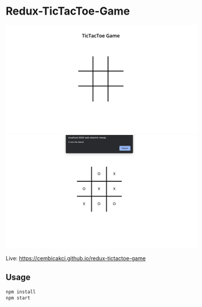 # Redux-TicTacToe-Game

![ss](./img/ss1.png)
![ss](./img/ss2.png)

Live: https://cembicakci.github.io/redux-tictactoe-game


## Usage

```
npm install
npm start 
```